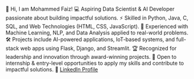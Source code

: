 👋 Hi, I am Mohammed Faiz!
💻 Aspiring Data Scientist & AI Developer passionate about building impactful solutions.
⚡ Skilled in Python, Java, C, SQL, and Web Technologies (HTML, CSS, JavaScript).
🤖 Experienced with Machine Learning, NLP, and Data Analysis applied to real-world problems.
🛠️ Projects include AI-powered applications, IoT-based systems, and full-stack web apps using Flask, Django, and Streamlit.
🏆 Recognized for leadership and innovation through award-winning projects.
🚀 Open to internship & entry-level opportunities to apply my skills and contribute to impactful solutions.
🔗 [LinkedIn Profile](https://www.linkedin.com/in/mohammed-faiz-me/)
